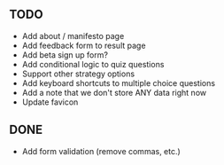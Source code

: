 ## TODO

- Add about / manifesto page
- Add feedback form to result page
- Add beta sign up form?
- Add conditional logic to quiz questions
- Support other strategy options
- Add keyboard shortcuts to multiple choice questions
- Add a note that we don't store ANY data right now
- Update favicon

## DONE

- Add form validation (remove commas, etc.)
